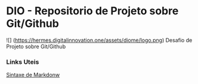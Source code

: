 # DIO - Repositorio de Projeto sobre Git/Github
![] (https://hermes.digitalinnovation.one/assets/diome/logo.png)
Desafio de Projeto sobre Git/Github


### Links Uteis
[Sintaxe de Markdonw](http://cursos.leg.ufpr.br/prr/capMarkdown.html)
